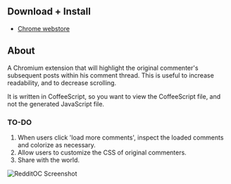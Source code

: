 ## Download + Install
* [Chrome webstore](https://chrome.google.com/webstore/detail/okmjicafhkiamndebiefdjbnnjjnjlkh)

## About

A Chromium extension that will highlight the original commenter's subsequent posts within his comment thread. This is useful to increase readability, and to decrease scrolling.

It is written in CoffeeScript, so you want to view the CoffeeScript file, and not the generated JavaScript file.


### TO-DO

1. When users click 'load more comments', inspect the loaded comments and colorize as necessary.
2. Allow users to customize the CSS of original commenters.
3. Share with the world.


![RedditOC Screenshot](https://github.com/zfogg/RedditOC/raw/master/RedditOC.png)

